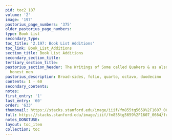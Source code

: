 ```yaml
---
pid: toc2_187
volume: '2'
image: '197'
pastorius_page_numbers: '375'
older_pastorius_page_numbers: 
type: Book List
secondary_type: 
toc_title: '2.197: Book List Additions'
toc_link: Book_List_Additions
section_title: Book List Additions
secondary_section_title: 
tertiary_section_title: 
pastorius_section_header: The Writings of Some called Quakers & as also some other
  honest men
pastorius_description: Broad-sides, folio, quarto, octavo, duodecimo
contents: 1 - 60
secondary_contents: 
notes: 
first_entry: '1'
last_entry: '60'
order: '633'
thumbnail: https://stacks.stanford.edu/image/iiif/fm855tg5659%2F1607_0664/full/100,/0/default.jpg
full: https://stacks.stanford.edu/image/iiif/fm855tg5659%2F1607_0664/full/full/0/default.jpg
notes_DONOTUSE: 
layout: toc_item
collection: toc
---
```

